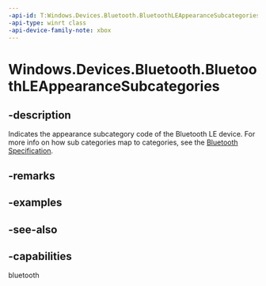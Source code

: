 ```yaml
---
-api-id: T:Windows.Devices.Bluetooth.BluetoothLEAppearanceSubcategories
-api-type: winrt class
-api-device-family-note: xbox
---
```


<!-- Class syntax.
public class BluetoothLEAppearanceSubcategories 
-->

# Windows.Devices.Bluetooth.BluetoothLEAppearanceSubcategories

## -description
Indicates the appearance subcategory code of the Bluetooth LE device. For more info on how sub categories map to categories, see the [Bluetooth Specification](https://www.bluetooth.com/specifications/gatt).

## -remarks

## -examples

## -see-also

## -capabilities
bluetooth
